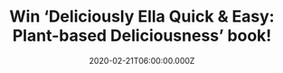 ---
campaign-uuid: "c-e6e24a1c-ad7b-4744-bef1-57fca0e7616b"
type: "Competition"
category: "Gifts"
date: "2020-02-21T06:00:00.000Z"
end-date: "2020-03-21T23:59:00.000Z"
disable-form: false
is_promoted: false
has_entry_page: true
title: "Win ‘Deliciously Ella Quick & Easy: Plant-based Deliciousness’ book!"
competition-description: "<p>Ella's new collection shows us that vegan cooking doesn't\
  \ have to be difficult or time-consuming. It's easy to embrace a plant-based lifestyle\
  \ with her fuss-free, simple recipes that cater for our busy lives. We are giving\
  \ you the chance to improving your cooking skills with this amazing book.</p>\n\
  <p>Click below for chance to win.</p>\n"
hero-header: "Win ‘Deliciously Ella Quick & Easy: Plant-based Deliciousness’ book!"
terms-confirmation: "N/A"
banner-img: "https://assets.expresslyapp.com/asset-fe3fea89-aa42-4bf2-91e2-1c1fdabb346a.jpg"
logo-left-href: "aaa.nme.com"
logo-left-image: "https://assets.expresslyapp.com/asset-510971e4-c7d4-4351-ac95-869bbb3249e8.jpg"
logo-left-title: "NME AAA"
bg-image-hero: "https://assets.expresslyapp.com/asset-c1f60ce6-9893-4967-bcfc-2f9048842dc5.jpg"
bg-image-first: "https://assets.expresslyapp.com/asset-d0d4e622-d02e-4b95-a8c6-a4cf7d7edc42.jpg"
section1-content: "<p>She has become the biggest thing in healthy eating. Ella is\
  \ keen to embrace all aspects of wellbeing, prioritising self-care. In the book\
  \ she will share the important insights learned from her chart-topping podcast,\
  \ bringing a wider holistic dimension and personal angle to this gorgeous, inspiring,\
  \ healthy cookbook.</p>\n<p>Think no more and enter below for a chance to take it\
  \ home with you.</p>\n<p>Good luck!</p>\n"
entry-title: "Win ‘Deliciously Ella Quick & Easy: Plant-based Deliciousness’ book!"
entry-content: "<p>Enter the draw to win ‘Deliciously Ella Quick &amp; Easy: Plant-based\
  \ Deliciousness’ book by completing the form below before 23:59 on the 21st of March\
  \ 2020.</p>\n"
has-winner: false
prize-description: "‘Deliciously Ella Quick & Easy: Plant-based Deliciousness’ book!"
special-conditions: "Multiple entries are allowed up to one every day.\r\n\r\nThis\
  \ competition is also available on: https://club.expressly.io/competitions/deliciously-ella-book-giveaway"
country-restrictions:
- "GB"
---